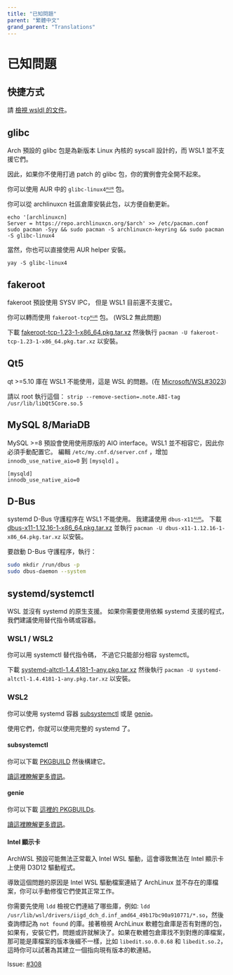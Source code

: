 ```yaml
---
title: "已知問題"
parent: "繁體中文"
grand_parent: "Translations"
---
```

# 已知問題

## 快捷方式

請 [檢視 wsldl 的文件](https://git.io/wsldl-doc)。

## glibc
Arch 預設的 glibc 包是為新版本 Linux 內核的 syscall 設計的，而 WSL1 並不支援它們。

因此，如果你不使用打過 patch 的 glibc 包，你的實例會完全開不起來。

你可以使用 AUR 中的 `glibc-linux4`[ᴬᵁᴿ](https://aur.archlinux.org/packages/glibc-linux4) 包。

你可以從 archlinuxcn 社區倉庫安裝此包，以方便自動更新。
```
echo '[archlinuxcn]
Server = https://repo.archlinuxcn.org/$arch' >> /etc/pacman.conf
sudo pacman -Syy && sudo pacman -S archlinuxcn-keyring && sudo pacman -S glibc-linux4
```
當然，你也可以直接使用 AUR helper 安裝。
```
yay -S glibc-linux4
```

## fakeroot

fakeroot 預設使用 SYSV IPC，
但是 WSL1 目前還不支援它。

你可以轉而使用 `fakeroot-tcp`[ᴬᵁᴿ](https://aur.archlinux.org/packages/fakeroot-tcp) 包。 (WSL2 無此問題)

下載 [fakeroot-tcp-1.23-1-x86_64.pkg.tar.xz](https://github.com/yuk7/arch-prebuilt/releases/download/18082100/fakeroot-tcp-1.23-1-x86_64.pkg.tar.xz) 然後執行 `pacman -U fakeroot-tcp-1.23-1-x86_64.pkg.tar.xz` 以安裝。

## Qt5

qt >=5.10 庫在 WSL1 不能使用，這是 WSL 的問題。(在 [Microsoft/WSL#3023](https://github.com/Microsoft/WSL/issues/3023))

請以 root 執行這個：
`strip --remove-section=.note.ABI-tag /usr/lib/libQt5Core.so.5`

## MySQL 8/MariaDB

MySQL >=8 預設會使用使用原版的 AIO interface。WSL1 並不相容它，因此你必須手動配置它。
編輯 `/etc/my.cnf.d/server.cnf` ，增加 `innodb_use_native_aio=0` 到 `[mysqld]` 。

```text
[mysqld]
innodb_use_native_aio=0
```

## D-Bus

systemd D-Bus 守護程序在 WSL1 不能使用。
我建議使用 `dbus-x11`[ᴬᵁᴿ](https://aur.archlinux.org/packages/dbus-x11/)。
下載 [dbus-x11-1.12.16-1-x86_64.pkg.tar.xz](https://github.com/yuk7/arch-prebuilt/releases/download/20051200/dbus-x11-1.12.16-1-x86_64.pkg.tar.xz) 並執行 `pacman -U dbus-x11-1.12.16-1-x86_64.pkg.tar.xz` 以安裝。

要啟動 D-Bus 守護程序，執行：

```bash
sudo mkdir /run/dbus -p
sudo dbus-daemon --system
```

## systemd/systemctl

WSL 並沒有 systemd 的原生支援。
如果你需要使用依賴 systemd 支援的程式，我們建議使用替代指令碼或容器。

### WSL1 / WSL2

你可以用 systemctl 替代指令碼，
不過它只能部分相容 systemctl。

下載 [systemd-altctl-1.4.4181-1-any.pkg.tar.xz](https://github.com/yuk7/arch-systemctl-alt/releases/download/1.4.4181-1/systemd-altctl-1.4.4181-1-any.pkg.tar.xz) 然後執行 `pacman -U systemd-altctl-1.4.4181-1-any.pkg.tar.xz` 以安裝。

### WSL2

你可以使用 systemd 容器 [subsystemctl](https://github.com/sorah/subsystemctl) 或是 [genie](https://github.com/arkane-systems/genie)。

使用它們，你就可以使用完整的 systemd 了。

#### subsystemctl

你可以下載 [PKGBUILD](https://raw.githubusercontent.com/sorah/arch.sorah.jp/master/aur-sorah/PKGBUILDs/subsystemctl/PKGBUILD) 然後構建它。

[讀這裡瞭解更多資訊](https://github.com/sorah/subsystemctl#usage)。

#### genie

你可以下載 [這裡的 PKGBUILDs](https://gist.github.com/arlllk/7001c521de601f01735af5ca440f03ae).

[讀這裡瞭解更多資訊](https://github.com/arkane-systems/genie#usage)。

#### Intel 顯示卡

ArchWSL 預設可能無法正常載入 Intel WSL 驅動，這會導致無法在 Intel 顯示卡上使用 D3D12 驅動程式。

導致這個問題的原因是 Intel WSL 驅動檔案連結了 ArchLinux 並不存在的庫檔案，你可以手動修復它們使其正常工作。

你需要先使用 `ldd` 檢視它們連結了哪些庫，例如: `ldd /usr/lib/wsl/drivers/iigd_dch_d.inf_amd64_49b17bc90a910771/*.so`，然後查詢標記為 `not found` 的庫。接著檢視 ArchLinux 軟體包倉庫是否有對應的包，如果有，安裝它們，問題或許就解決了。如果在軟體包倉庫找不到對應的庫檔案，那可能是庫檔案的版本後綴不一樣，比如 `libedit.so.0.0.68` 和 `libedit.so.2`，這時你可以試著為其建立一個指向現有版本的軟連結。

Issue: [#308](https://github.com/yuk7/ArchWSL/issues/308)

